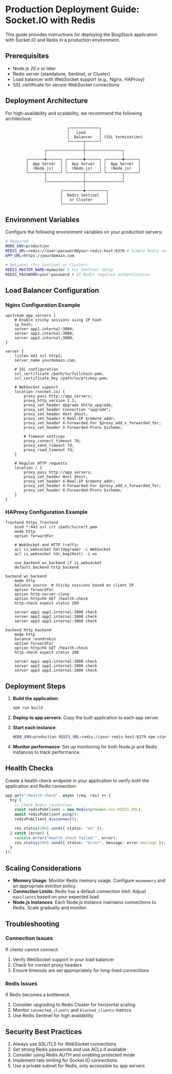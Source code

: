 # Production Deployment Guide: Socket.IO with Redis

This guide provides instructions for deploying the BlogStack application with Socket.IO and Redis in a production environment.

## Prerequisites

- Node.js 20.x or later
- Redis server (standalone, Sentinel, or Cluster)
- Load balancer with WebSocket support (e.g., Nginx, HAProxy)
- SSL certificate for secure WebSocket connections

## Deployment Architecture

For high-availability and scalability, we recommend the following architecture:

```
                           ┌─────────────┐
                           │   Load      │
                           │  Balancer   │ (SSL termination)
                           └──────┬──────┘
                                  │
                 ┌────────────────┼────────────────┐
                 │                │                │
         ┌───────▼──────┐ ┌───────▼──────┐ ┌───────▼──────┐
         │  App Server  │ │  App Server  │ │  App Server  │
         │  (Node.js)   │ │  (Node.js)   │ │  (Node.js)   │
         └───────┬──────┘ └───────┬──────┘ └───────┬──────┘
                 │                │                │
                 └────────────────┼────────────────┘
                                  │
                        ┌─────────▼─────────┐
                        │  Redis Sentinel   │
                        │   or Cluster      │
                        └───────────────────┘
```

## Environment Variables

Configure the following environment variables on your production servers:

```bash
# Required
NODE_ENV=production
REDIS_URL=redis://user:password@your-redis-host:6379 # Simple Redis setup
APP_URL=https://yourdomain.com

# Optional (for Sentinel or Cluster)
REDIS_MASTER_NAME=mymaster # For Sentinel setup
REDIS_PASSWORD=your-password # If Redis requires authentication
```

## Load Balancer Configuration

### Nginx Configuration Example

```nginx
upstream app_servers {
    # Enable sticky sessions using IP hash
    ip_hash;
    server app1.internal:3000;
    server app2.internal:3000;
    server app3.internal:3000;
}

server {
    listen 443 ssl http2;
    server_name yourdomain.com;

    # SSL configuration
    ssl_certificate /path/to/fullchain.pem;
    ssl_certificate_key /path/to/privkey.pem;

    # WebSocket support
    location /socket.io/ {
        proxy_pass http://app_servers;
        proxy_http_version 1.1;
        proxy_set_header Upgrade $http_upgrade;
        proxy_set_header Connection "upgrade";
        proxy_set_header Host $host;
        proxy_set_header X-Real-IP $remote_addr;
        proxy_set_header X-Forwarded-For $proxy_add_x_forwarded_for;
        proxy_set_header X-Forwarded-Proto $scheme;

        # Timeout settings
        proxy_connect_timeout 7d;
        proxy_send_timeout 7d;
        proxy_read_timeout 7d;
    }

    # Regular HTTP requests
    location / {
        proxy_pass http://app_servers;
        proxy_set_header Host $host;
        proxy_set_header X-Real-IP $remote_addr;
        proxy_set_header X-Forwarded-For $proxy_add_x_forwarded_for;
        proxy_set_header X-Forwarded-Proto $scheme;
    }
}
```

### HAProxy Configuration Example

```
frontend https_frontend
    bind *:443 ssl crt /path/to/cert.pem
    mode http
    option forwardfor

    # WebSocket and HTTP traffic
    acl is_websocket hdr(Upgrade) -i WebSocket
    acl is_websocket hdr_beg(Host) -i ws

    use_backend ws_backend if is_websocket
    default_backend http_backend

backend ws_backend
    mode http
    balance source  # Sticky sessions based on client IP
    option forwardfor
    option http-server-close
    option httpchk GET /health-check
    http-check expect status 200

    server app1 app1.internal:3000 check
    server app2 app2.internal:3000 check
    server app3 app3.internal:3000 check

backend http_backend
    mode http
    balance roundrobin
    option forwardfor
    option httpchk GET /health-check
    http-check expect status 200

    server app1 app1.internal:3000 check
    server app2 app2.internal:3000 check
    server app3 app3.internal:3000 check
```

## Deployment Steps

1. **Build the application**:

   ```bash
   npm run build
   ```

2. **Deploy to app servers**:
   Copy the built application to each app server.

3. **Start each instance**:

   ```bash
   NODE_ENV=production REDIS_URL=redis://your-redis-host:6379 npm start
   ```

4. **Monitor performance**:
   Set up monitoring for both Node.js and Redis instances to track performance.

## Health Checks

Create a health check endpoint in your application to verify both the application and Redis connection:

```typescript
app.get("/health-check", async (req, res) => {
  try {
    // Check Redis connection
    const redisPubClient = new Redis(process.env.REDIS_URL);
    await redisPubClient.ping();
    redisPubClient.disconnect();

    res.status(200).send({ status: "ok" });
  } catch (error) {
    console.error("Health check failed:", error);
    res.status(500).send({ status: "error", message: error.message });
  }
});
```

## Scaling Considerations

- **Memory Usage**: Monitor Redis memory usage. Configure `maxmemory` and an appropriate eviction policy.
- **Connection Limits**: Redis has a default connection limit. Adjust `maxclients` based on your expected load.
- **Node.js Instances**: Each Node.js instance maintains connections to Redis. Scale gradually and monitor.

## Troubleshooting

### Connection Issues

If clients cannot connect:

1. Verify WebSocket support in your load balancer
2. Check for correct proxy headers
3. Ensure timeouts are set appropriately for long-lived connections

### Redis Issues

If Redis becomes a bottleneck:

1. Consider upgrading to Redis Cluster for horizontal scaling
2. Monitor `connected_clients` and `blocked_clients` metrics
3. Use Redis Sentinel for high availability

## Security Best Practices

1. Always use SSL/TLS for WebSocket connections
2. Set strong Redis passwords and use ACLs if available
3. Consider using Redis AUTH and enabling protected mode
4. Implement rate limiting for Socket.IO connections
5. Use a private subnet for Redis, only accessible by app servers
